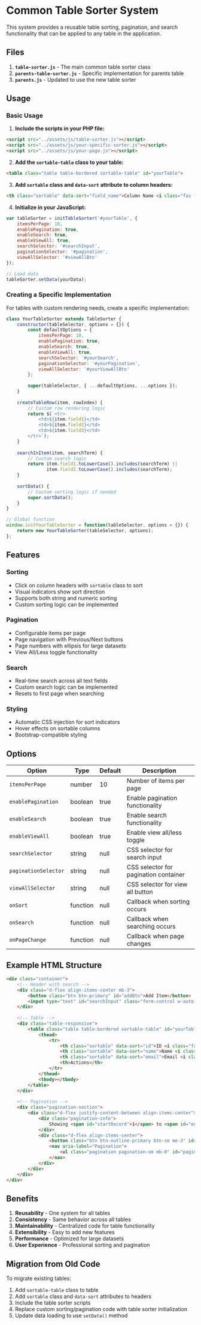 # Common Table Sorter System

This system provides a reusable table sorting, pagination, and search functionality that can be applied to any table in the application.

## Files

1. **`table-sorter.js`** - The main common table sorter class
2. **`parents-table-sorter.js`** - Specific implementation for parents table
3. **`parents.js`** - Updated to use the new table sorter

## Usage

### Basic Usage

1. **Include the scripts in your PHP file:**
```html
<script src="../assets/js/table-sorter.js"></script>
<script src="../assets/js/your-specific-sorter.js"></script>
<script src="../assets/js/your-page.js"></script>
```

2. **Add the `sortable-table` class to your table:**
```html
<table class="table table-bordered sortable-table" id="yourTable">
```

3. **Add `sortable` class and `data-sort` attribute to column headers:**
```html
<th class="sortable" data-sort="field_name">Column Name <i class="fas fa-sort"></i></th>
```

4. **Initialize in your JavaScript:**
```javascript
var tableSorter = initTableSorter('#yourTable', {
    itemsPerPage: 10,
    enablePagination: true,
    enableSearch: true,
    enableViewAll: true,
    searchSelector: '#searchInput',
    paginationSelector: '#pagination',
    viewAllSelector: '#viewAllBtn'
});

// Load data
tableSorter.setData(yourData);
```

### Creating a Specific Implementation

For tables with custom rendering needs, create a specific implementation:

```javascript
class YourTableSorter extends TableSorter {
    constructor(tableSelector, options = {}) {
        const defaultOptions = {
            itemsPerPage: 10,
            enablePagination: true,
            enableSearch: true,
            enableViewAll: true,
            searchSelector: '#yourSearch',
            paginationSelector: '#yourPagination',
            viewAllSelector: '#yourViewAllBtn'
        };
        
        super(tableSelector, { ...defaultOptions, ...options });
    }
    
    createTableRow(item, rowIndex) {
        // Custom row rendering logic
        return $(`<tr>
            <td>${item.field1}</td>
            <td>${item.field2}</td>
            <td>${item.field3}</td>
        </tr>`);
    }
    
    searchInItem(item, searchTerm) {
        // Custom search logic
        return item.field1.toLowerCase().includes(searchTerm) ||
               item.field2.toLowerCase().includes(searchTerm);
    }
    
    sortData() {
        // Custom sorting logic if needed
        super.sortData();
    }
}

// Global function
window.initYourTableSorter = function(tableSelector, options = {}) {
    return new YourTableSorter(tableSelector, options);
};
```

## Features

### Sorting
- Click on column headers with `sortable` class to sort
- Visual indicators show sort direction
- Supports both string and numeric sorting
- Custom sorting logic can be implemented

### Pagination
- Configurable items per page
- Page navigation with Previous/Next buttons
- Page numbers with ellipsis for large datasets
- View All/Less toggle functionality

### Search
- Real-time search across all text fields
- Custom search logic can be implemented
- Resets to first page when searching

### Styling
- Automatic CSS injection for sort indicators
- Hover effects on sortable columns
- Bootstrap-compatible styling

## Options

| Option | Type | Default | Description |
|--------|------|---------|-------------|
| `itemsPerPage` | number | 10 | Number of items per page |
| `enablePagination` | boolean | true | Enable pagination functionality |
| `enableSearch` | boolean | true | Enable search functionality |
| `enableViewAll` | boolean | true | Enable view all/less toggle |
| `searchSelector` | string | null | CSS selector for search input |
| `paginationSelector` | string | null | CSS selector for pagination container |
| `viewAllSelector` | string | null | CSS selector for view all button |
| `onSort` | function | null | Callback when sorting occurs |
| `onSearch` | function | null | Callback when searching occurs |
| `onPageChange` | function | null | Callback when page changes |

## Example HTML Structure

```html
<div class="container">
    <!-- Header with search -->
    <div class="d-flex align-items-center mb-3">
        <button class="btn btn-primary" id="addBtn">Add Item</button>
        <input type="text" id="searchInput" class="form-control w-auto ms-auto" placeholder="Search...">
    </div>
    
    <!-- Table -->
    <div class="table-responsive">
        <table class="table table-bordered sortable-table" id="yourTable">
            <thead>
                <tr>
                    <th class="sortable" data-sort="id">ID <i class="fas fa-sort"></i></th>
                    <th class="sortable" data-sort="name">Name <i class="fas fa-sort"></i></th>
                    <th class="sortable" data-sort="email">Email <i class="fas fa-sort"></i></th>
                    <th>Actions</th>
                </tr>
            </thead>
            <tbody></tbody>
        </table>
    </div>
    
    <!-- Pagination -->
    <div class="pagination-section">
        <div class="d-flex justify-content-between align-items-center">
            <div class="pagination-info">
                Showing <span id="startRecord">1</span> to <span id="endRecord">10</span> of <span id="totalRecords">0</span> records
            </div>
            <div class="d-flex align-items-center">
                <button class="btn btn-outline-primary btn-sm me-3" id="viewAllBtn">View All</button>
                <nav aria-label="Pagination">
                    <ul class="pagination pagination-sm mb-0" id="pagination"></ul>
                </nav>
            </div>
        </div>
    </div>
</div>
```

## Benefits

1. **Reusability** - One system for all tables
2. **Consistency** - Same behavior across all tables
3. **Maintainability** - Centralized code for table functionality
4. **Extensibility** - Easy to add new features
5. **Performance** - Optimized for large datasets
6. **User Experience** - Professional sorting and pagination

## Migration from Old Code

To migrate existing tables:

1. Add `sortable-table` class to table
2. Add `sortable` class and `data-sort` attributes to headers
3. Include the table sorter scripts
4. Replace custom sorting/pagination code with table sorter initialization
5. Update data loading to use `setData()` method 